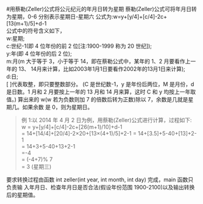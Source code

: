 #用蔡勒(Zeller)公式将公元纪元的年月日转为星期
蔡勒(Zeller)公式可将年月日转为星期，0-6 分别表示星期日-星期六 公式为:w=y+[y/4]+[c/4]-2c+[13(m+1)/5]+d-1  
公式中的符号含义如下，   
w:星期;  
c:世纪-1(即 4 位年份的前 2 位[注:1900-1999 称为 20 世纪]);  
y:年(即 4 位年份的后 2 位);  
m:月(m 大于等于 3，小于等于 14，即在蔡勒公式中，某年的 1、2 月要看作上一年的 13、
14月来计算，比如2003年1月1日要看作2002年的13月1日来计算);   
d:日;  
[ ]代表取整，即只要整数部分。
(C 是世纪数-1，y 是年份后两位，M 是月份，d 是日数。1 月和 2 月要按上一年的 13 月和 14 月来算，这时 C 和 y 均按上一年取值。)
算出来的 w(w 若为负数则加 7 的倍数后转为正数)除以 7，余数是几就是星期几。如果余数 是 0，则为星期日。

>例 1:以 2014 年 4 月 2 日为例，用蔡勒(Zeller)公式进行计算，过程如下:   
w = y+[y/4]+[c/4]-2c+[26(m+1)/10]+d-1  
= 14+[14/4]+[20/4]-2×20+[13×(4+1)/5]+2-1 = 14+[3.5]+5-40+[13]+2-1  
= 14+3+5-40+13+2-1  
=-4  
= (-4+7)% 7  
= 3 (星期三)  

要求转换过程由函数 int zeller(int year, int month, int day) 完成，main 函数只负责输 入年月日、检查年月日是否合法(假设年份范围 1900-2100)以及输出转换后的星期值。

